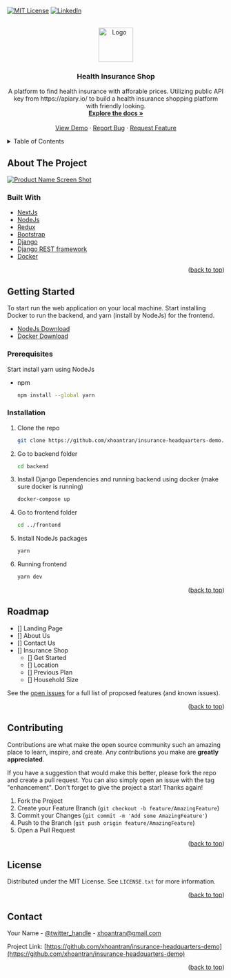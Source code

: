 <div id="top"></div>
<!--
*** Thanks for checking out the Best-README-Template. If you have a suggestion
*** that would make this better, please fork the repo and create a pull request
*** or simply open an issue with the tag "enhancement".
*** Don't forget to give the project a star!
*** Thanks again! Now go create something AMAZING! :D
-->

<!-- PROJECT SHIELDS -->
<!--
*** I'm using markdown "reference style" links for readability.
*** Reference links are enclosed in brackets [ ] instead of parentheses ( ).
*** See the bottom of this document for the declaration of the reference variables
*** for contributors-url, forks-url, etc. This is an optional, concise syntax you may use.
*** https://www.markdownguide.org/basic-syntax/#reference-style-links
-->

[![MIT License][license-shield]][license-url]
[![LinkedIn][linkedin-shield]][linkedin-url]

<!-- PROJECT LOGO -->
<br />
<div align="center">
  <a href="https://github.com/xhoantran/insurance-headquarters-demo">
    <img src="images/logo.png" alt="Logo" width="80" height="80">
  </a>

<h3 align="center">Health Insurance Shop</h3>

  <p align="center">
  A platform to find health insurance with afforable prices. Utilizing public API key from https://apiary.io/ to build a health insurance shopping platform with friendly looking.    
  <br />
    <a href="https://github.com/xhoantran/insurance-headquarters-demo"><strong>Explore the docs »</strong></a>
    <br />
    <br />
    <a href="https://insuranceheadquarters.com">View Demo</a>
    ·
    <a href="https://github.com/xhoantran/insurance-headquarters-demo/issues">Report Bug</a>
    ·
    <a href="https://github.com/xhoantran/insurance-headquarters-demo/issues">Request Feature</a>
  </p>
</div>

<!-- TABLE OF CONTENTS -->
<details>
  <summary>Table of Contents</summary>
  <ol>
    <li>
      <a href="#about-the-project">About The Project</a>
      <ul>
        <li><a href="#built-with">Built With</a></li>
      </ul>
    </li>
    <li>
      <a href="#getting-started">Getting Started</a>
      <ul>
        <li><a href="#prerequisites">Prerequisites</a></li>
        <li><a href="#installation">Installation</a></li>
      </ul>
    </li>
    <li><a href="#usage">Usage</a></li>
    <li><a href="#roadmap">Roadmap</a></li>
    <li><a href="#contributing">Contributing</a></li>
    <li><a href="#license">License</a></li>
    <li><a href="#contact">Contact</a></li>
    <li><a href="#acknowledgments">Acknowledgments</a></li>
  </ol>
</details>

<!-- ABOUT THE PROJECT -->

## About The Project

[![Product Name Screen Shot][product-screenshot]](https://github.com/xhoantran/insurance-headquarters-demo/blob/main/images/webScreenShot.png?raw=true)

### Built With

- [NextJs](https://nextjs.org/)
- [NodeJs](https://nodejs.org/en/)
- [Redux](https://redux-toolkit.js.org/)
- [Bootstrap](https://getbootstrap.com)
- [Django](https://www.djangoproject.com/)
- [Django REST framework](https://www.django-rest-framework.org/)
- [Docker](https://www.docker.com/)

<p align="right">(<a href="#top">back to top</a>)</p>

<!-- GETTING STARTED -->

## Getting Started

To start run the web application on your local machine. Start installing Docker to run the backend, and yarn (install by NodeJs) for the frontend.

- [NodeJs Download](https://nodejs.org/en/download/)
- [Docker Download](https://www.docker.com/products/docker-desktop)

### Prerequisites

Start install yarn using NodeJs

- npm
  ```sh
  npm install --global yarn
  ```

### Installation

1. Clone the repo
   ```sh
   git clone https://github.com/xhoantran/insurance-headquarters-demo.git
   ```
2. Go to backend folder
   ```sh
   cd backend
   ```
3. Install Django Dependencies and running backend using docker (make sure docker is running)
   ```sh
   docker-compose up
   ```
4. Go to frontend folder
   ```sh
   cd ../frontend
   ```
5. Install NodeJs packages
   ```sh
   yarn
   ```
6. Running frontend
   ```sh
   yarn dev
   ```

<p align="right">(<a href="#top">back to top</a>)</p>

<!-- USAGE EXAMPLES -->

<!-- ## Usage

Use this space to show useful examples of how a project can be used. Additional screenshots, code examples and demos work well in this space. You may also link to more resources.

_For more examples, please refer to the [Documentation](https://example.com)_

<p align="right">(<a href="#top">back to top</a>)</p> -->

<!-- ROADMAP -->

## Roadmap

- [] Landing Page
- [] About Us
- [] Contact Us
- [] Insurance Shop
  - [] Get Started
  - [] Location
  - [] Previous Plan
  - [] Household Size

See the [open issues](https://github.com/xhoantran/insurance-headquarters-demo/issues) for a full list of proposed features (and known issues).

<p align="right">(<a href="#top">back to top</a>)</p>

<!-- CONTRIBUTING -->

## Contributing

Contributions are what make the open source community such an amazing place to learn, inspire, and create. Any contributions you make are **greatly appreciated**.

If you have a suggestion that would make this better, please fork the repo and create a pull request. You can also simply open an issue with the tag "enhancement".
Don't forget to give the project a star! Thanks again!

1. Fork the Project
2. Create your Feature Branch (`git checkout -b feature/AmazingFeature`)
3. Commit your Changes (`git commit -m 'Add some AmazingFeature'`)
4. Push to the Branch (`git push origin feature/AmazingFeature`)
5. Open a Pull Request

<p align="right">(<a href="#top">back to top</a>)</p>

<!-- LICENSE -->

## License

Distributed under the MIT License. See `LICENSE.txt` for more information.

<p align="right">(<a href="#top">back to top</a>)</p>

<!-- CONTACT -->

## Contact

Your Name - [@twitter_handle](https://twitter.com/twitter_handle) - xhoantran@gmail.com

Project Link: [https://github.com/xhoantran/insurance-headquarters-demo](https://github.com/xhoantran/insurance-headquarters-demo)

<p align="right">(<a href="#top">back to top</a>)</p>

<!-- ACKNOWLEDGMENTS -->

<!-- ## Acknowledgments

- []()
- []()
- []()

<p align="right">(<a href="#top">back to top</a>)</p> -->

<!-- MARKDOWN LINKS & IMAGES -->
<!-- https://www.markdownguide.org/basic-syntax/#reference-style-links -->

[contributors-shield]: https://img.shields.io/github/contributors/xhoantran/insurance-headquarters-demo.svg?style=for-the-badge
[contributors-url]: https://github.com/xhoantran/insurance-headquarters-demo/graphs/contributors
[forks-shield]: https://img.shields.io/github/forks/xhoantran/insurance-headquarters-demo.svg?style=for-the-badge
[forks-url]: https://github.com/xhoantran/insurance-headquarters-demo/network/members
[stars-shield]: https://img.shields.io/github/stars/xhoantran/insurance-headquarters-demo.svg?style=for-the-badge
[stars-url]: https://github.com/xhoantran/insurance-headquarters-demo/stargazers
[issues-shield]: https://img.shields.io/github/issues/xhoantran/insurance-headquarters-demo.svg?style=for-the-badge
[issues-url]: https://github.com/xhoantran/insurance-headquarters-demo/issues
[license-shield]: https://img.shields.io/github/license/xhoantran/insurance-headquarters-demo.svg?style=for-the-badge
[license-url]: https://github.com/xhoantran/insurance-headquarters-demo/blob/master/LICENSE
[linkedin-shield]: https://img.shields.io/badge/-LinkedIn-black.svg?style=for-the-badge&logo=linkedin&colorB=555
[linkedin-url]: https://linkedin.com/in/hoan-tran-954bb2217
[product-screenshot]: images/screenshot.png
